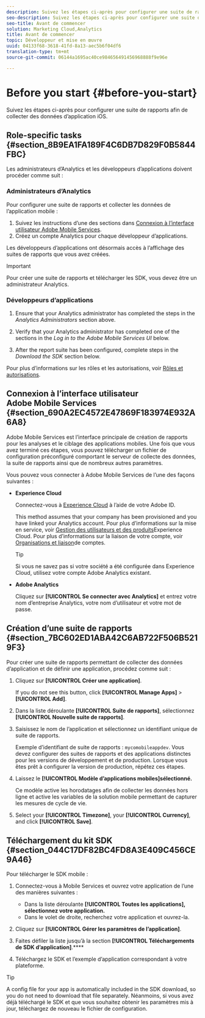 ```yaml
---
description: Suivez les étapes ci-après pour configurer une suite de rapports afin de collecter des données d’application iOS.
seo-description: Suivez les étapes ci-après pour configurer une suite de rapports afin de collecter des données d’application iOS.
seo-title: Avant de commencer
solution: Marketing Cloud,Analytics
title: Avant de commencer
topic: Développeur et mise en œuvre
uuid: 04133f68-3618-41fd-8a13-aec5b6f04df6
translation-type: tm+mt
source-git-commit: 06144a1695ac40ce984656491456968888f9e96e

---
```



# Before you start {#before-you-start}

Suivez les étapes ci-après pour configurer une suite de rapports afin de collecter des données d’application iOS.

## Role-specific tasks {#section_8B9EA1FA189F4C6DB7D829F0B5844FBC}

Les administrateurs d’Analytics et les développeurs d’applications doivent procéder comme suit :

### Administrateurs d’Analytics

Pour configurer une suite de rapports et collecter les données de l’application mobile :

1. Suivez les instructions d’une des sections dans [Connexion à l’interface utilisateur Adobe Mobile Services](/help/ios/getting-started/getting-started.md).
1. Créez un compte Analytics pour chaque développeur d’applications.

Les développeurs d’applications ont désormais accès à l’affichage des suites de rapports que vous avez créées.

>[!IMPORTANT]
>
>Pour créer une suite de rapports et télécharger les SDK, vous devez être un administrateur Analytics.

### Développeurs d’applications

1. Ensure that your Analytics administrator has completed the steps in the *Analytics Administrators* section above.

1. Verify that your Analytics administrator has completed one of the sections in the *Log in to the Adobe Mobile Services UI* below.
1. After the report suite has been configured, complete steps in the *Download the SDK* section below.

Pour plus d’informations sur les rôles et les autorisations, voir [Rôles et autorisations](/help/using/gs/c-mob-roles-and-permissions.md).

## Connexion à l’interface utilisateur Adobe Mobile Services {#section_690A2EC4572E47869F183974E932A6A8}

Adobe Mobile Services est l’interface principale de création de rapports pour les analyses et le ciblage des applications mobiles. Une fois que vous avez terminé ces étapes, vous pouvez télécharger un fichier de configuration préconfiguré comportant le serveur de collecte des données, la suite de rapports ainsi que de nombreux autres paramètres.

Vous pouvez vous connecter à Adobe Mobile Services de l’une des façons suivantes :

* **Experience Cloud**

   Connectez-vous à [Experience Cloud](https://marketing.adobe.com) à l’aide de votre Adobe ID.

   This method assumes that your company has been provisioned and you have linked your Analytics account. Pour plus d’informations sur la mise en service, voir [Gestion des utilisateurs et des produits](https://docs.adobe.com/content/help/en/core-services/interface/manage-users-and-products/admin-getting-started.html)Experience Cloud. Pour plus d’informations sur la liaison de votre compte, voir [Organisations et liaison](https://docs.adobe.com/content/help/en/core-services/interface/manage-users-and-products/organizations.html)de comptes.

   >[!TIP]
   >
   >Si vous ne savez pas si votre société a été configurée dans Experience Cloud, utilisez votre compte Adobe Analytics existant.

* **Adobe Analytics**

   Cliquez sur **[!UICONTROL Se connecter avec Analytics]** et entrez votre nom d’entreprise Analytics, votre nom d’utilisateur et votre mot de passe.

## Création d’une suite de rapports {#section_7BC602ED1ABA42C6AB722F506B5219F3}

Pour créer une suite de rapports permettant de collecter des données d’application et de définir une application, procédez comme suit :

1. Cliquez sur **[!UICONTROL Créer une application]**.

   If you do not see this button, click **[!UICONTROL Manage Apps]** &gt; **[!UICONTROL Add]**.

1. Dans la liste déroulante **[!UICONTROL Suite de rapports]**, sélectionnez **[!UICONTROL Nouvelle suite de rapports]**.

1. Saisissez le nom de l’application et sélectionnez un identifiant unique de suite de rapports.

   Exemple d’identifiant de suite de rapports : `mycomobileappdev`. Vous devez configurer des suites de rapports et des applications distinctes pour les versions de développement et de production. Lorsque vous êtes prêt à configurer la version de production, répétez ces étapes.
1. Laissez le **[!UICONTROL Modèle d’applications mobiles]sélectionné.**

   Ce modèle active les horodatages afin de collecter les données hors ligne et active les variables de la solution mobile permettant de capturer les mesures de cycle de vie.

1. Select your **[!UICONTROL Timezone]**, your **[!UICONTROL Currency]**, and click **[!UICONTROL Save]**.

## Téléchargement du kit SDK {#section_044C17DF82BC4FD8A3E409C456CE9A46}

Pour télécharger le SDK mobile :

1. Connectez-vous à Mobile Services et ouvrez votre application de l’une des manières suivantes :

   * Dans la liste déroulante **[!UICONTROL Toutes les applications], sélectionnez votre application.**
   * Dans le volet de droite, recherchez votre application et ouvrez-la.

1. Cliquez sur **[!UICONTROL Gérer les paramètres de l’application]**.
1. Faites défiler la liste jusqu’à la section **[!UICONTROL Téléchargements de SDK d’application]**.****

1. Téléchargez le SDK et l’exemple d’application correspondant à votre plateforme.

>[!TIP]
>
>A config file for your app is automatically included in the SDK download, so you do not need to download that file separately. Néanmoins, si vous avez déjà téléchargé le SDK et que vous souhaitez obtenir les paramètres mis à jour, téléchargez de nouveau le fichier de configuration.

